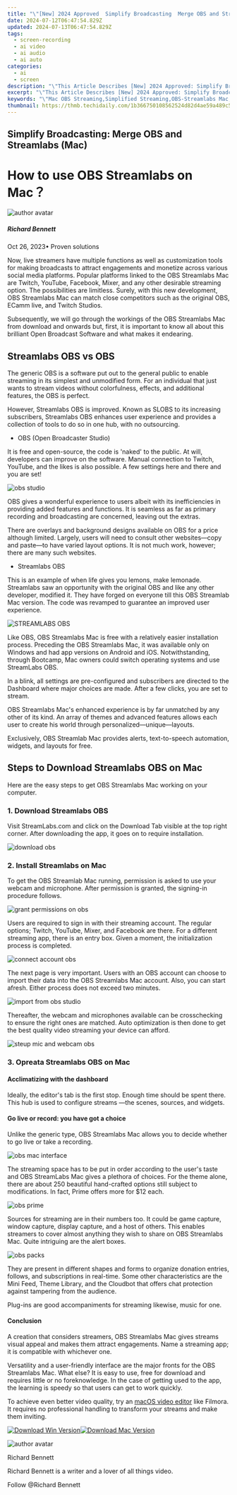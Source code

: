 ```yaml
---
title: "\"[New] 2024 Approved  Simplify Broadcasting  Merge OBS and Streamlabs (Mac)\""
date: 2024-07-12T06:47:54.829Z
updated: 2024-07-13T06:47:54.829Z
tags: 
  - screen-recording
  - ai video
  - ai audio
  - ai auto
categories: 
  - ai
  - screen
description: "\"This Article Describes [New] 2024 Approved: Simplify Broadcasting: Merge OBS and Streamlabs (Mac)\""
excerpt: "\"This Article Describes [New] 2024 Approved: Simplify Broadcasting: Merge OBS and Streamlabs (Mac)\""
keywords: "\"Mac OBS Streaming,Simplified Streaming,OBS-Streamlabs Mac,Unified Mac Broadcast,Merge OBS Streams,Mac Live Stream Tools,Simple Mac Broadcast Setup\""
thumbnail: https://thmb.techidaily.com/1b366750108562524d82d4ae59a489c50fa84a81f8bcbe092ec793162bb9610d.jpg
---
```


## Simplify Broadcasting: Merge OBS and Streamlabs (Mac)

# How to use OBS Streamlabs on Mac？

![author avatar](https://images.wondershare.com/filmora/article-images/richard-bennett.jpg)

##### Richard Bennett

 Oct 26, 2023• Proven solutions

Now, live streamers have multiple functions as well as customization tools for making broadcasts to attract engagements and monetize across various social media platforms. Popular platforms linked to the OBS Streamlabs Mac are Twitch, YouTube, Facebook, Mixer, and any other desirable streaming option. The possibilities are limitless. Surely, with this new development, OBS Streamlabs Mac can match close competitors such as the original OBS, ECamm live, and Twitch Studios.

Subsequently, we will go through the workings of the OBS Streamlabs Mac from download and onwards but, first, it is important to know all about this brilliant Open Broadcast Software and what makes it endearing.

## Streamlabs OBS vs OBS

The generic OBS is a software put out to the general public to enable streaming in its simplest and unmodified form. For an individual that just wants to stream videos without colorfulness, effects, and additional features, the OBS is perfect.

However, Streamlabs OBS is improved. Known as SLOBS to its increasing subscribers, Streamlabs OBS enhances user experience and provides a collection of tools to do so in one hub, with no outsourcing.

* OBS (Open Broadcaster Studio)

It is free and open-source, the code is 'naked' to the public. At will, developers can improve on the software. Manual connection to Twitch, YouTube, and the likes is also possible. A few settings here and there and you are set!

![obs studio](https://images.wondershare.com/filmora/Mac-articles/obs-studio.jpg)

OBS gives a wonderful experience to users albeit with its inefficiencies in providing added features and functions. It is seamless as far as primary recording and broadcasting are concerned, leaving out the extras.

There are overlays and background designs available on OBS for a price although limited. Largely, users will need to consult other websites—copy and paste—to have varied layout options. It is not much work, however; there are many such websites.

* Streamlabs OBS

This is an example of when life gives you lemons, make lemonade. Streamlabs saw an opportunity with the original OBS and like any other developer, modified it. They have forged on everyone till this OBS Streamlab Mac version. The code was revamped to guarantee an improved user experience.

![STREAMLABS OBS](https://images.wondershare.com/filmora/Mac-articles/STREAMLABS-OBS.jpg)

Like OBS, OBS Streamlabs Mac is free with a relatively easier installation process. Preceding the OBS Streamlabs Mac, it was available only on Windows and had app versions on Android and iOS. Notwithstanding, through Bootcamp, Mac owners could switch operating systems and use StreamLabs OBS.

In a blink, all settings are pre-configured and subscribers are directed to the Dashboard where major choices are made. After a few clicks, you are set to stream.

OBS Streamlabs Mac's enhanced experience is by far unmatched by any other of its kind. An array of themes and advanced features allows each user to create his world through personalized—unique—layouts.

Exclusively, OBS Streamlab Mac provides alerts, text-to-speech automation, widgets, and layouts for free.

## Steps to Download Streamlabs OBS on Mac

Here are the easy steps to get OBS Streamlabs Mac working on your computer.

### 1\. Download Streamlabs OBS

Visit StreamLabs.com and click on the Download Tab visible at the top right corner. After downloading the app, it goes on to require installation.

 ![download obs](https://images.wondershare.com/filmora/Mac-articles/download-obs.jpg)

### 2\. Install Streamlabs on Mac

To get the OBS Streamlab Mac running, permission is asked to use your webcam and microphone. After permission is granted, the signing-in procedure follows.

 ![grant permissions on obs](https://images.wondershare.com/filmora/Mac-articles/grant-permissions-on-obs.jpg)

Users are required to sign in with their streaming account. The regular options; Twitch, YouTube, Mixer, and Facebook are there. For a different streaming app, there is an entry box. Given a moment, the initialization process is completed.

 ![connect account obs](https://images.wondershare.com/filmora/Mac-articles/connect-account-obs.jpg)

The next page is very important. Users with an OBS account can choose to import their data into the OBS Streamlabs Mac account. Also, you can start afresh. Either process does not exceed two minutes.

 ![import from obs studio](https://images.wondershare.com/filmora/Mac-articles/import-from-obs-studio.jpg)

Thereafter, the webcam and microphones available can be crosschecking to ensure the right ones are matched. Auto optimization is then done to get the best quality video streaming your device can afford.

 ![steup mic and webcam obs](https://images.wondershare.com/filmora/Mac-articles/steup-mic-and-webcam-obs.jpg)

### 3\. Opreata Streamlabs OBS on Mac

#### Acclimatizing with the dashboard

Ideally, the editor's tab is the first stop. Enough time should be spent there. This hub is used to configure streams —the scenes, sources, and widgets.

#### Go live or record: you have got a choice

Unlike the generic type, OBS Streamlabs Mac allows you to decide whether to go live or take a recording.

 ![obs mac interface](https://images.wondershare.com/filmora/Mac-articles/obs-mac-interface.jpg)

The streaming space has to be put in order according to the user's taste and OBS StreamLabs Mac gives a plethora of choices. For the theme alone, there are about 250 beautiful hand-crafted options still subject to modifications. In fact, Prime offers more for $12 each.

 ![obs prime](https://images.wondershare.com/filmora/Mac-articles/obs-prime.jpg)

Sources for streaming are in their numbers too. It could be game capture, window capture, display capture, and a host of others. This enables streamers to cover almost anything they wish to share on OBS Streamlabs Mac. Quite intriguing are the alert boxes.

 ![obs packs](https://images.wondershare.com/filmora/Mac-articles/obs-packs.jpg)

They are present in different shapes and forms to organize donation entries, follows, and subscriptions in real-time. Some other characteristics are the Mini Feed, Theme Library, and the Cloudbot that offers chat protection against tampering from the audience.

Plug-ins are good accompaniments for streaming likewise, music for one.

#### Conclusion

A creation that considers streamers, OBS Streamlabs Mac gives streams visual appeal and makes them attract engagements. Name a streaming app; it is compatible with whichever one.

Versatility and a user-friendly interface are the major fronts for the OBS Streamlabs Mac. What else? It is easy to use, free for download and requires little or no foreknowledge. In the case of getting used to the app, the learning is speedy so that users can get to work quickly.

To achieve even better video quality, try an [macOS video editor](https://tools.techidaily.com/wondershare/filmora/download/) like Filmora. It requires no professional handling to transform your streams and make them inviting.

[![Download Win Version](https://images.wondershare.com/filmora/guide/download-btn-win.jpg)](https://tools.techidaily.com/wondershare/filmora/download/)[![Download Mac Version](https://images.wondershare.com/filmora/guide/download-btn-mac.jpg)](https://tools.techidaily.com/wondershare/filmora/download/)

![author avatar](https://images.wondershare.com/filmora/article-images/richard-bennett.jpg)

Richard Bennett

Richard Bennett is a writer and a lover of all things video.

Follow @Richard Bennett


<ins class="adsbygoogle"
     style="display:block"
     data-ad-format="autorelaxed"
     data-ad-client="ca-pub-7571918770474297"
     data-ad-slot="1223367746"></ins>



<ins class="adsbygoogle"
     style="display:block"
     data-ad-client="ca-pub-7571918770474297"
     data-ad-slot="8358498916"
     data-ad-format="auto"
     data-full-width-responsive="true"></ins>





